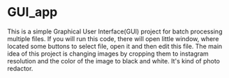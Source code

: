 # GUI_app

This is a simple Graphical User Interface(GUI) project for batch processing multiple files. If you will run this code, there will open little window, where located some buttons to select file, open it and then edit this file. The main idea of this project is changing images by cropping them to instagram resolution and the color of the image to black and white. It's kind of photo redactor.
